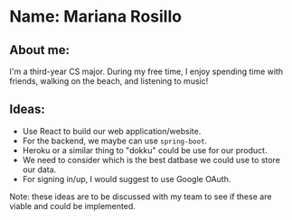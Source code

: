# Name: Mariana Rosillo
## About me: 
I'm a third-year CS major. During my free time, I enjoy spending time with friends, walking on the beach, and listening to music!

## Ideas:
* Use React to build our web application/website.
* For the backend, we maybe can use ```spring-boot```.
* Heroku or a similar thing to "dokku" could be use for our product.
* We need to consider which is the best datbase we could use to store our data.
* For signing in/up, I would suggest to use Google OAuth.

Note: these ideas are to be discussed with my team to see if these are viable and could be implemented.